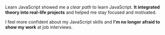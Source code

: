 Learn JavaScript showed me a *clear path* to learn JavaScript. **It integrated theory into real-life projects** and helped me stay focused and motivated.

I feel more confident about my JavaScript skills and **I'm no longer afraid to show my work** at job interviews.
